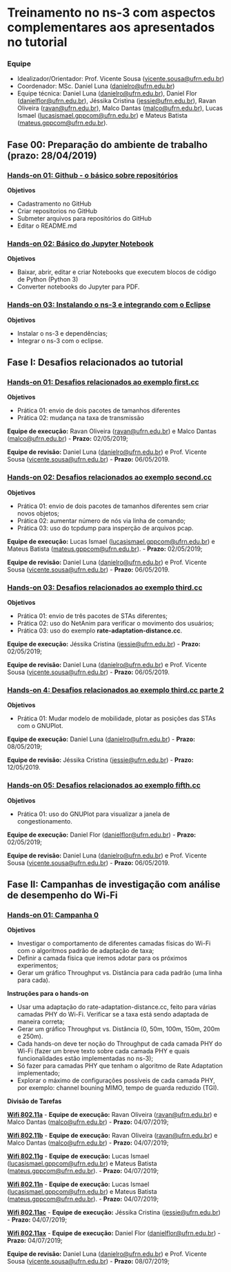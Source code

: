 # Treinamento no ns-3 com aspectos complementares aos apresentados no tutorial

### Equipe
 - Idealizador/Orientador: Prof. Vicente Sousa (vicente.sousa@ufrn.edu.br)
 - Coordenador: MSc. Daniel Luna (danielro@ufrn.edu.br)  
 - Equipe técnica: Daniel Luna (danielro@ufrn.edu.br), Daniel Flor (danielflor@ufrn.edu.br), Jéssika Cristina (jessie@ufrn.edu.br), Ravan Oliveira (ravan@ufrn.edu.br), Malco Dantas (malco@ufrn.edu.br), Lucas Ismael (lucasismael.gppcom@ufrn.edu.br) e Mateus Batista (mateus.gppcom@ufrn.edu.br).


## Fase 00: Preparação do ambiente de trabalho (prazo: 28/04/2019)

### [Hands-on 01: Github - o básico sobre repositórios](http://nbviewer.jupyter.org/github/vicentesousa/ns3-intermediate-training/blob/master/fase_00/HD_01/f00_hd01.ipynb)
**Objetivos**
- Cadastramento no GitHub
- Criar repositorios no GitHub
- Submeter arquivos para repositórios do GitHub
- Editar o README.md

### [Hands-on 02: Básico do Jupyter Notebook](http://nbviewer.jupyter.org/github/vicentesousa/ns3-intermediate-training/blob/master/fase_00/HD_02/f00_hd02.ipynb)
**Objetivos**
- Baixar, abrir, editar e criar Notebooks que executem blocos de código de Python (Python 3)
- Converter notebooks do Jupyter para PDF.

### [Hands-on 03: Instalando o ns-3 e integrando com o Eclipse](http://nbviewer.jupyter.org/github/vicentesousa/ns3-intermediate-training/blob/master/fase_00/HD_03/f00_hd03.ipynb)
**Objetivos**
- Instalar o ns-3 e dependências;
- Integrar o ns-3 com o eclipse.


## Fase I: Desafios relacionados ao tutorial

### [Hands-on 01: Desafios relacionados ao exemplo first.cc](http://nbviewer.jupyter.org/github/vicentesousa/ns3-intermediate-training/blob/master/fase_01/HD_01/f01_hd01.ipynb)
**Objetivos**
- Prática 01: envio de dois pacotes de tamanhos diferentes
- Prática 02: mudança na taxa de transmissão

**Equipe de execução:** Ravan Oliveira (ravan@ufrn.edu.br) e Malco Dantas (malco@ufrn.edu.br) - **Prazo:** 02/05/2019;

**Equipe de revisão:** Daniel Luna (danielro@ufrn.edu.br) e Prof. Vicente Sousa (vicente.sousa@ufrn.edu.br) - **Prazo:** 06/05/2019.


### [Hands-on 02: Desafios relacionados ao exemplo second.cc](http://nbviewer.jupyter.org/github/vicentesousa/ns3-intermediate-training/blob/master/fase_01/HD_02/f01_hd02.ipynb)
**Objetivos**
- Prática 01: envio de dois pacotes de tamanhos diferentes sem criar novos objetos;
- Prática 02: aumentar número de nós via linha de comando;
- Prática 03: uso do tcpdump para insperção de arquivos pcap. 

**Equipe de execução:** Lucas Ismael (lucasismael.gppcom@ufrn.edu.br) e Mateus Batista (mateus.gppcom@ufrn.edu.br). - **Prazo:** 02/05/2019;

**Equipe de revisão:** Daniel Luna (danielro@ufrn.edu.br) e Prof. Vicente Sousa (vicente.sousa@ufrn.edu.br) - **Prazo:** 06/05/2019.


### [Hands-on 03: Desafios relacionados ao exemplo third.cc](http://nbviewer.jupyter.org/github/vicentesousa/ns3-intermediate-training/blob/master/fase_01/HD_03/f01_hd03.ipynb)
**Objetivos**
- Prática 01: envio de três pacotes de STAs diferentes;
- Prática 02: uso do NetAnim para verificar o movimento dos usuários;
- Prática 03: uso do exemplo **rate-adaptation-distance.cc**. 

**Equipe de execução:** Jéssika Cristina (jessie@ufrn.edu.br) - **Prazo:** 02/05/2019;

**Equipe de revisão:** Daniel Luna (danielro@ufrn.edu.br) e Prof. Vicente Sousa (vicente.sousa@ufrn.edu.br) - **Prazo:** 06/05/2019.


### [Hands-on 4: Desafios relacionados ao exemplo third.cc parte 2](http://nbviewer.jupyter.org/github/vicentesousa/ns3-intermediate-training/blob/master/fase_01/HD_04/f01_hd04.ipynb)
**Objetivos**
- Prática 01: Mudar modelo de mobilidade, plotar as posições das STAs com o GNUPlot.

**Equipe de execução:** Daniel Luna (danielro@ufrn.edu.br) - **Prazo:** 08/05/2019;

**Equipe de revisão:** Jéssika Cristina (jessie@ufrn.edu.br) - **Prazo:** 12/05/2019.


### [Hands-on 05: Desafios relacionados ao exemplo fifth.cc](https://nbviewer.jupyter.org/github/vicentesousa/ns3-intermediate-training/blob/master/fase_01/HD_05/f01_hd05.ipynb)
**Objetivos**
- Prática 01: uso do GNUPlot para visualizar a janela de congestionamento.

**Equipe de execução:** Daniel Flor (danielflor@ufrn.edu.br) - **Prazo:** 02/05/2019;

**Equipe de revisão:** Daniel Luna (danielro@ufrn.edu.br) e Prof. Vicente Sousa (vicente.sousa@ufrn.edu.br) - **Prazo:** 06/05/2019.
<!---
comentário
-->
## Fase II: Campanhas de investigação com análise de desempenho do Wi-Fi

### [Hands-on 01: Campanha 0](https://nbviewer.jupyter.org/github/vicentesousa/ns3-intermediate-training/blob/master/fase_02/HD_01/f01_hd01.ipynb)
**Objetivos**
 - Investigar o comportamento de diferentes camadas físicas do Wi-Fi com o algoritmos padrão de adaptação de taxa;
 - Definir a camada física que iremos adotar para os próximos experimentos;
 - Gerar um gráfico Throughput vs. Distância para cada padrão (uma linha para cada).

**Instruções para o hands-on**
 - Usar uma adaptação do rate-adaptation-distance.cc, feito para várias camadas PHY do Wi-Fi. Verificar se a taxa está sendo adaptada de maneira correta;
 - Gerar um gráfico Throughput vs. Distância (0, 50m, 100m, 150m, 200m e 250m).
 - Cada hands-on deve ter noção do Throughput de cada camada PHY do Wi-Fi (fazer um breve texto sobre cada camada PHY e quais funcionalidades estão implementadas no ns-3);
 - Só fazer para camadas PHY que tenham o algoritmo de Rate Adaptation implementado;
 - Explorar o máximo de configurações possíveis de cada camada PHY, por exemplo: channel bouning MIMO, tempo de guarda reduzido (TGI).

**Divisão de Tarefas**

**[Wifi 802.11a](https://nbviewer.jupyter.org/github/vicentesousa/ns3-intermediate-training/blob/master/fase_02/HD_01/f02_hd01_wifia.ipynb)** - **Equipe de execução:** Ravan Oliveira (ravan@ufrn.edu.br) e Malco Dantas (malco@ufrn.edu.br) - **Prazo:** 04/07/2019;

**[Wifi 802.11b](https://nbviewer.jupyter.org/github/vicentesousa/ns3-intermediate-training/blob/master/fase_02/HD_01/f02_hd01_wifib.ipynb)**  - **Equipe de execução:** Ravan Oliveira (ravan@ufrn.edu.br) e Malco Dantas (malco@ufrn.edu.br) - **Prazo:** 04/07/2019;

**[Wifi 802.11g](https://nbviewer.jupyter.org/github/vicentesousa/ns3-intermediate-training/blob/master/fase_02/HD_01/f02_hd01_wifig.ipynb)** - **Equipe de execução:** Lucas Ismael (lucasismael.gppcom@ufrn.edu.br) e Mateus Batista (mateus.gppcom@ufrn.edu.br). - **Prazo:** 04/07/2019;

**[Wifi 802.11n](https://nbviewer.jupyter.org/github/vicentesousa/ns3-intermediate-training/blob/master/fase_02/HD_01/f02_hd01_wifin.ipynb)**  - **Equipe de execução:** Lucas Ismael (lucasismael.gppcom@ufrn.edu.br) e Mateus Batista (mateus.gppcom@ufrn.edu.br). - **Prazo:** 04/07/2019;

**[Wifi 802.11ac](https://nbviewer.jupyter.org/github/vicentesousa/ns3-intermediate-training/blob/master/fase_02/HD_01/f02_hd01_wifiac.ipynb)**  - **Equipe de execução:** Jéssika Cristina (jessie@ufrn.edu.br) - **Prazo:** 04/07/2019;

**[Wifi 802.11ax](https://nbviewer.jupyter.org/github/vicentesousa/ns3-intermediate-training/blob/master/fase_02/HD_01/f02_hd01_wifiax.ipynb)**  - **Equipe de execução:** Daniel Flor (danielflor@ufrn.edu.br) - **Prazo:** 04/07/2019;

**Equipe de revisão:** Daniel Luna (danielro@ufrn.edu.br) e Prof. Vicente Sousa (vicente.sousa@ufrn.edu.br) - **Prazo:** 08/07/2019;






